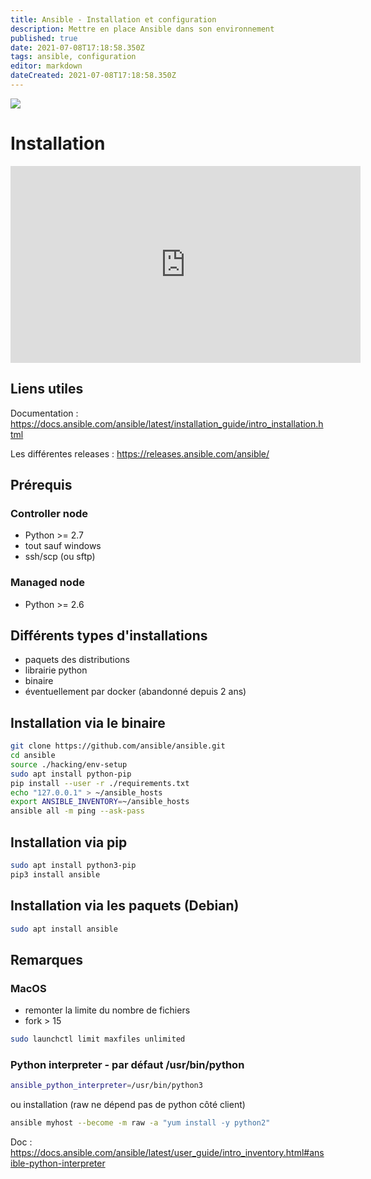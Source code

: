 ```yaml
---
title: Ansible - Installation et configuration
description: Mettre en place Ansible dans son environnement
published: true
date: 2021-07-08T17:18:58.350Z
tags: ansible, configuration
editor: markdown
dateCreated: 2021-07-08T17:18:58.350Z
---
```


![](https://blog.dbi-services.com/wp-insides/uploads/sites/2/2021/03/ansible-logo.png)

# Installation
<div class="video-responsive">
  <iframe width="560" height="315" src="https://www.youtube.com/embed/0P25aOuUyxY" title="YouTube video player" frameborder="0" allow="accelerometer; autoplay; clipboard-write; encrypted-media; gyroscope; picture-in-picture" allowfullscreen></iframe>
  </div>

## Liens utiles

Documentation : https://docs.ansible.com/ansible/latest/installation_guide/intro_installation.html

Les différentes releases : https://releases.ansible.com/ansible/


## Prérequis
### Controller node
* Python >= 2.7
* tout sauf windows
* ssh/scp (ou sftp)


### Managed node
* Python >= 2.6




## Différents types d'installations
* paquets des distributions
* librairie python
* binaire
* éventuellement par docker (abandonné depuis 2 ans)

## Installation via le binaire
```bash
git clone https://github.com/ansible/ansible.git
cd ansible
source ./hacking/env-setup
sudo apt install python-pip
pip install --user -r ./requirements.txt
echo "127.0.0.1" > ~/ansible_hosts
export ANSIBLE_INVENTORY=~/ansible_hosts
ansible all -m ping --ask-pass
```


## Installation via pip
```bash
sudo apt install python3-pip
pip3 install ansible
```

## Installation via les paquets (Debian)
```bash
sudo apt install ansible
```  

## Remarques
### MacOS
* remonter la limite du nombre de fichiers
* fork > 15
```bash
sudo launchctl limit maxfiles unlimited
```  

### Python interpreter - par défaut /usr/bin/python
```bash
ansible_python_interpreter=/usr/bin/python3
``` 

ou installation (raw ne dépend pas de python côté client)
```bash
ansible myhost --become -m raw -a "yum install -y python2"
``` 
Doc : https://docs.ansible.com/ansible/latest/user_guide/intro_inventory.html#ansible-python-interpreter
